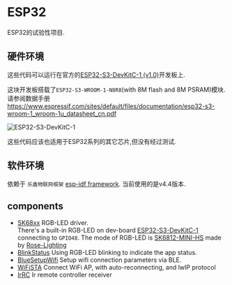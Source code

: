 # ESP32
ESP32的试验性项目.

## 硬件环境
这些代码可以运行在官方的[ESP32-S3-DevKitC-1 (v1.0)](https://docs.espressif.com/projects/esp-idf/en/v4.4/esp32s3/hw-reference/esp32s3/user-guide-devkitc-1.html)开发板上.

这块开发板搭载了`ESP32-S3-WROOM-1-N8R8`(with 8M flash and 8M PSRAM)模块. 请参阅数据手册 https://www.espressif.com/sites/default/files/documentation/esp32-s3-wroom-1_wroom-1u_datasheet_cn.pdf

![ESP32-S3-DevKitC-1](https://docs.espressif.com/projects/esp-idf/en/v4.4/esp32s3/_images/esp32-s3-devkitc-1-v1-isometric.png)

这些代码应该也适用于ESP32系列的其它芯片,但没有经过测试.

## 软件环境
依赖于 `乐鑫物联网框架` [esp-idf framework](https://github.com/espressif/esp-idf). 当前使用的是v4.4版本.

## components
+ [SK68xx](./components/SK68xx) RGB-LED driver.  
  There's a built-in RGB-LED on dev-board [ESP32-S3-DevKitC-1](https://docs.espressif.com/projects/esp-idf/en/v4.4/esp32s3/hw-reference/esp32s3/user-guide-devkitc-1.html) connecting to `GPIO48`.
  The mode of RGB-LED is [SK6812-MINI-HS](https://www.rose-lighting.com/products/digital-full-color-mini-hs-sk6812-3535-rgb-smd-pixel-led-chip-dc5v) made by [Rose-Lighting](https://www.rose-lighting.com)
+ [BlinkStatus](./components/BlinkStatus) Using RGB-LED blinking to indicate the app status.
+ [BlueSetupWifi](./components/BlueSetupWifi) Setup wifi connection parameters via BLE.
+ [WiFiSTA](./components/WiFiSTA) Connect WiFi AP, with auto-reconnecting, and lwIP protocol
+ [IrRC](./components/IrRC) Ir remote controller receiver